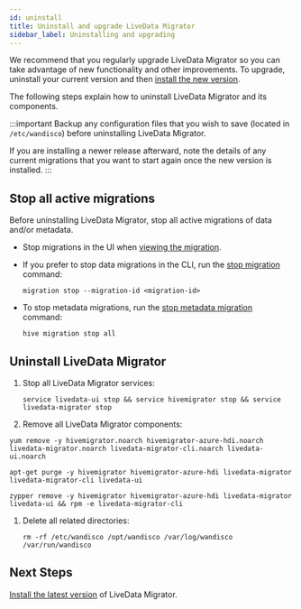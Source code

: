```yaml
---
id: uninstall
title: Uninstall and upgrade LiveData Migrator
sidebar_label: Uninstalling and upgrading
---
```


We recommend that you regularly upgrade LiveData Migrator so you can take advantage of new functionality and other improvements. To upgrade, uninstall your current version and then [install the new version](./installation.md).

The following steps explain how to uninstall LiveData Migrator and its components.

:::important
Backup any configuration files that you wish to save (located in `/etc/wandisco`) before uninstalling LiveData Migrator.

If you are installing a newer release afterward, note the details of any current migrations that you want to start again once the new version is installed.
:::

## Stop all active migrations

Before uninstalling LiveData Migrator, stop all active migrations of data and/or metadata.

* Stop migrations in the UI when [viewing the migration](./manage-migrations.md#manage-migrations-with-the-ui).

* If you prefer to stop data migrations in the CLI, run the [stop migration](./command-reference.md#migration-stop) command:

  ```text title="Example"
  migration stop --migration-id <migration-id>
  ```

* To stop metadata migrations, run the [stop metadata migration](./command-reference.md#hive-migration-stop-all) command:

  ```text title="Example"
  hive migration stop all
  ```

## Uninstall LiveData Migrator

1. Stop all LiveData Migrator services:

   ```text
   service livedata-ui stop && service hivemigrator stop && service livedata-migrator stop
   ```

1. Remove all LiveData Migrator components:

  ```text title="Red Hat/CentOS"
  yum remove -y hivemigrator.noarch hivemigrator-azure-hdi.noarch livedata-migrator.noarch livedata-migrator-cli.noarch livedata-ui.noarch
  ```

  ```text title="Ubuntu"
  apt-get purge -y hivemigrator hivemigrator-azure-hdi livedata-migrator livedata-migrator-cli livedata-ui
  ```

  ```text title="SUSE 12"
  zypper remove -y hivemigrator hivemigrator-azure-hdi livedata-migrator livedata-ui && rpm -e livedata-migrator-cli
  ```

1. Delete all related directories:

   ```text
   rm -rf /etc/wandisco /opt/wandisco /var/log/wandisco /var/run/wandisco
   ```

## Next Steps

[Install the latest version](./installation.md) of LiveData Migrator.
